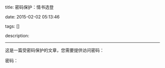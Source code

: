 title: 密码保护：情书选登

date: 2015-02-02 05:13:46

tags: []

description: 

---
这是一篇受密码保护的文章，您需要提供访问密码：

密码： 

